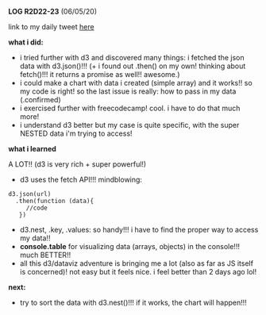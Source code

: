 **LOG R2D22-23** (06/05/20)

link to my daily tweet [here](https://twitter.com/Nightcoder2/status/1257899015351554053)


**what i did:**

- i tried further with d3 and discovered many things: i fetched the json data with d3.json()!!! (+ i found out .then() on my own! thinking about fetch()!!! it returns a promise as well!! awesome.)
- i could make a chart with data i created (simple array) and it works!! so my code is right! so the last issue is really: how to pass in my data (.confirmed)
- i exercised further with freecodecamp! cool. i have to do that much more!
- i understand d3 better but my case is quite specific, with the super NESTED data i'm trying to access!

**what i learned**

A LOT!! (d3 is very rich + super powerful!)

- d3 uses the fetch API!!! mindblowing: 
```
d3.json(url) 
  .then(function (data){
     //code
   })
   ```   
- d3.nest, .key, .values: so handy!!! i have to find the proper way to access my data!!
- **console.table** for visualizing data (arrays, objects) in the console!!! much BETTER!!
- all this d3/dataviz adventure is bringing me a lot (also as far as JS itself is concerned)! not easy but it feels nice. i feel better than 2 days ago lol!


**next:**

- try to sort the data with d3.nest()!!! if it works, the chart will happen!!!

